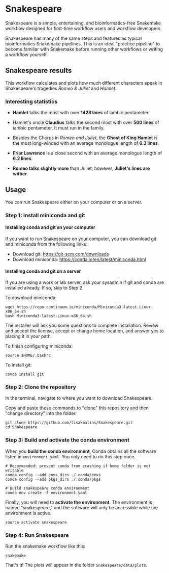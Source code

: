 # Snakespeare
Snakespeare is a simple, entertaining, and bioinformatics-free Snakemake workflow
designed for first-time workflow users and workflow developers.

Snakespeare has many of the same steps and features as typical bioinformatics Snakemake pipelines. This is an ideal "practice pipeline" to become familiar with Snakemake before running other workflows or writing a workflow yourself.

## Snakespeare results
This workflow calculates and plots how much different characters speak in Shakespeare's tragedies _Romeo & Juliet_ and _Hamlet_.

### Interesting statistics
- **Hamlet** talks the most with over **1428 lines** of iambic pentameter.

- Hamlet's uncle **Claudius** talks the second most with over **500 lines** of iambic pentameter. It must run in the family.

- Besides the Chorus in _Romeo and Juliet_, the **Ghost of King Hamlet** is the most long-winded with an average monologue length of **6.3 lines**.

- **Friar Lawrence** is a close second with an average monologue length of **6.2 lines**.

- **Romeo talks slightly more** than Juliet; however, **Juliet's lines are wittier**.


## Usage
You can run Snakespeare either on your computer or on a server.

### Step 1: Install miniconda and git

#### Installing conda and git on your computer
If you want to run Snakespeare on your computer, you can download git and miniconda from the following links:
- Download git: https://git-scm.com/downloads
- Download miniconda: https://conda.io/en/latest/miniconda.html

#### Installing conda and git on a server
If you are using a work or lab server, ask your sysadmin if git and conda are installed already. If so, skip to Step 2.


To download miniconda:
```
wget https://repo.continuum.io/miniconda/Miniconda3-latest-Linux-x86_64.sh
bash Miniconda3-latest-Linux-x86_64.sh
```

The installer will ask you some questions to complete installation. Review and accept the license, accept or change home location, and answer yes to placing it in your path.

To finish configuring miniconda:
```
source $HOME/.bashrc
```

To install git:
```
conda install git
```

### Step 2: Clone the repository

In the terminal, navigate to where you want to download Snakespeare.

Copy and paste these commands to "clone" this repository and then "change directory" into the folder.
```
git clone https://github.com/lisakmalins/Snakespeare.git
cd Snakespeare
```

### Step 3: Build and activate the conda environment
When you __build the conda environment__, Conda obtains all the software listed in `environment.yaml`. You only need to do this step once.
```
# Recommended: prevent conda from crashing if home folder is not writable
conda config --add envs_dirs ./.conda/envs
conda config --add pkgs_dirs ./.conda/pkgs

# Build snakespeare conda environment
conda env create -f environment.yaml
```

Finally, you will need to __activate the environment__. The environment is named "snakespeare," and the software will only be accessible while the environment is active.
```
source activate snakespeare
```

### Step 4: Run Snakespeare
Run the snakemake workflow like this:
```
snakemake
```

That's it! The plots will appear in the folder `Snakespeare/data/plots`.
